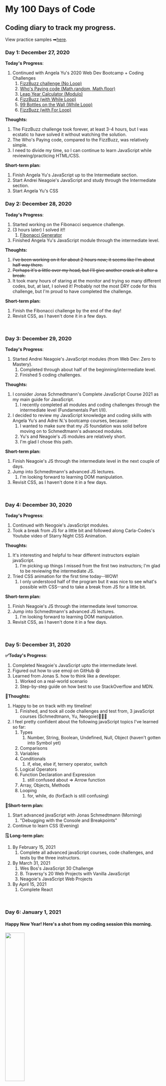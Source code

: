 # My 100 Days of Code
## Coding diary to track my progress. 
View practice samples ➡[here](https://github.com/nuovodw/My100DaysOfCode/tree/main/Code%20Practice).

### Day 1: December 27, 2020
<!-- ##### (delete me or comment me out)-->

**Today's Progress**: 
1. Continued with Angela Yu's 2020 Web Dev Bootcamp + Coding Challenges</br>
    1. [FizzBuzz challenge (No Loop)](https://github.com/nuovodw/My100DaysOfCode/blob/main/Code%20Practice/FizzBuzz_No_ForLoop.js)
    1. [Who's Paying code (Math.random, Math.floor)](https://github.com/nuovodw/My100DaysOfCode/blob/main/Code%20Practice/Who_Is_Paying.js)
    1. [Leap Year Calculator (Modulo)](https://github.com/nuovodw/My100DaysOfCode/blob/main/Code%20Practice/Leap_Year_Calculator.js)
    1. [FizzBuzz (with While Loop)](https://github.com/nuovodw/My100DaysOfCode/blob/main/Code%20Practice/FizzBuzz_While_Loop.js)
    1. [99 Bottles on the Wall (While Loop)](https://github.com/nuovodw/My100DaysOfCode/blob/main/Code%20Practice/99_Bottles.js)
    1. [FizzBuzz (with For Loop)](https://github.com/nuovodw/My100DaysOfCode/blob/main/Code%20Practice/FizzBuzz_For_Loop.js)

**Thoughts:**</br> 
1. The FizzBuzz challenge took forever, at least 3-4 hours, but I was ecstatic to have solved it without watching the solution.</br> 
1. The Who's Paying code, compared to the FizzBuzz, was relatively simple.
1. I need to divide my time, so I can continue to learn JavaScript while reviewing/practicing HTML/CSS.

**Short-term plan:**</br> 
1. Finish Angela Yu's JavaScript up to the Intermediate section.
1. Start Andrei Neagoie's JavaScript and study through the Intermediate section.
1. Start Angela Yu's CSS

### Day 2: December 28, 2020
**Today's Progress**: 
1. Started working on the Fibonacci sequence challenge.
1. (3 hours later) I solved it!!
    1. [Fibonacci Generator](https://github.com/nuovodw/My100DaysOfCode/blob/main/Code%20Practice/fibonacci_generator.js)
1. Finished Angela Yu's JavaScript module through the intermediate level.

**Thoughts:**</br> 
1. ~~I've been working on it for about 2 hours now; it seems like I'm about half way there.~~
1. ~~Perhaps it's a little over my head, but I'll give another crack at it after a break.~~
1. It took many hours of staring at the monitor and trying so many different codes, but, at last, I solved it! Probably not the most DRY code for this challenge, but I'm proud to have completed the challenge.

**Short-term plan:**</br> 
1. Finish the Fibonacci challenge by the end of the day!
1. Revisit CSS, as I haven't done it in a few days.
</br>

### Day 3: December 29, 2020

**Today's Progress**: 
1. Started Andrei Neagoie's JavaScript modules (from Web Dev: Zero to Mastery).
    1. Completed through about half of the beginning/intermediate level.
    1. Finished 5 coding challenges.

**Thoughts:**</br> 
1. I consider Jonas Schmedtmann's Complete JavaScript Course 2021 as my main guide for JavaScript.
    1. I recently completed all modules and coding challenges through the intermediate level (Fundamentals Part I/II).
1. I decided to review my JavaScript knowledge and coding skills with Angela Yu's and Adrei N.'s bootcamp courses, because:
    1. I wanted to make sure that my JS foundation was solid before moving on to Schmedtmann's advanced modules.
    2. Yu's and Neagoie's JS modules are relatively short.
    3. I'm glad I chose this path.

**Short-term plan:**</br> 
1. Finish Neagoie's JS through the intermediate level in the next couple of days.
1. Jump into Schmedtmann's advanced JS lectures.
    1. I'm looking forward to learning DOM manipulation.
1. Revisit CSS, as I haven't done it in a few days.
</br>

### Day 4: December 30, 2020

**Today's Progress**: 
1. Continued with Neogoie's JavaScript modules.
2. Took a break from JS for a little bit and followed along Carla-Codes's Youtube video of Starry Night CSS Animation.

**Thoughts:**</br> 
1. It's interesting and helpful to hear different instructors explain javaScript. 
    1. I'm picking up things I missed from the first two instructors; I'm glad to be reviewing the intermediate JS.
2. Tried CSS animation for the first time today--WOW!
    1. I only understood half of the program but it was nice to see what's possible with CSS--and to take a break from JS for a little bit.

**Short-term plan:**</br> 
1. Finish Neagoie's JS through the intermediate level tomorrow.
1. Jump into Schmedtmann's advanced JS lectures.
    1. I'm looking forward to learning DOM manipulation.
1. Revisit CSS, as I haven't done it in a few days.
</br>

### Day 5: December 31, 2020 

**:white_check_mark:Today's Progress**: 
1. Completed Neagoie's JavaScript upto the intermediate level. 
1. Figured out how to use emoji on GitHub :laughing:
1. Learned from Jonas S. how to think like a developer.
    1. Worked on a real-world scenario
    1. Step-by-step guide on how best to use StackOverflow and MDN.

**:thought_balloon:Thoughts:**</br> 
1. Happy to be on track with my timeline!
    1. Finished, and took all code challenges and test from, 3 javaScript courses (Schmedtmann, Yu, Neogoie):facepunch::facepunch::facepunch:
1. I feel pretty confident about the following javaScript topics I've learned so far:
    1. Types
        1. Number, String, Boolean, Undefined, Null, Object (haven't gotten into Symbol yet)
    1. Comparisons
    1. Variables
    1. Conditionals
        1. if, else, else if, ternery operator, switch
    1. Logical Operators
    1. Function Declaration and Expression 
        1. still confused about => Arrow function
    1. Array, Objects, Methods
    1. Looping
        1. for, while, do (forEach is still confusing)

**:calendar:Short-term plan:**</br> 
1. Start advanced javaScript with Jonas Schmedtmann (Morning)
    1. "Debugging with the Console and Breakpoints"
1. Continue to learn CSS (Evening)

**:spiral_calendar:	Long-term plan:**</br> 
1. By February 15, 2021
    1. Complete all advanced javaScript courses, code challenges, and tests by the three instructors.
1. By March 31, 2021 
    1. Wes Bos's JavaScript 30 Challenge
    1. B. Traversy's 20 Web Projects with Vanilla JavaScript
    1. Neagoie's JavaScript Web Projects
1. By April 15, 2021
    1. Complete React
</br>

### Day 6: January 1, 2021


#### Happy New Year! Here's a shot from my coding session this morning.
<img src="https://pbs.twimg.com/media/EqplVrFWMAAgWQ9?format=jpg&name=large" width=35%><br/>
(click me)

**:white_check_mark:Today's Progress**: 
1. Practiced debugging sample real-life problems with the console and using breakingpoints.
2. Learned the power of console.table().

**:thought_balloon:Thoughts:**</br> 
1. I look forward to reviewing CSS this weekend and start learning Bootstrap next week.

**:calendar:Short-term plan:**</br> 
1. Morning: Finish advanced javaScript with Jonas Schmedtmann 
    1. "Debugging with the Console and Breakpoints"
1. Evening: Review CSS with Angela Yu

<!-- **:spiral_calendar:	Long-term plan:**</br> 
1. By February 15, 2021
    1. Complete all advanced javaScript courses, code challenges, and tests by the three instructors.
1. By March 31, 2021 
    1. Wes Bos's JavaScript 30 Challenge
    1. B. Traversy's 20 Web Projects with Vanilla JavaScript
    1. Neagoie's JavaScript Web Projects
1. By April 15, 2021
    1. Complete React-->
</br>

### Day 7: January 2, 2021

**:white_check_mark:Today's Progress**
1. Finished J. Schmedtmann's Developer Skills module and its coding challenge.
1. Took 8 beginner-level JavaScript challenges on [Edabit](https://edabit.com/).
    1. So far I've earned 40XP.

**:thought_balloon:Thoughts:**</br> 
1. I keep hearing about (good things) Tailwinds CSS. Is this another frame work I need to learn?
1. Edabit.com is a great way to test my javaScript knowledge--it's something different :+1:

**:calendar:Short-term plan:**</br> 
1. Upcoming week: 
    1. Morning :arrow_right: JavaScript: Start DOM and Events Fundamentals with J. Schmedtmann
    1. CSS :arrow_right: Advanced CSS and Sass with J. Schmedtmann

<!-- **:spiral_calendar:	Long-term plan:**</br> 
1. By February 15, 2021
    1. Complete all advanced javaScript courses, code challenges, and tests by the three instructors.
1. By March 31, 2021 
    1. Wes Bos's JavaScript 30 Challenge
    1. B. Traversy's 20 Web Projects with Vanilla JavaScript
    1. Neagoie's JavaScript Web Projects
1. By April 15, 2021
    1. Complete React-->
</br>

### Day 8: January 3, 2021

**:white_check_mark:Today's Progress**
1. Started lecture on DOM, DOM manipulation, and Events Fundamentals with J. Schmedtmann.
    1. Topics covered- .querySelector(), .textContent, .value, Event Listener & Event Handler
    1. Started the project #1, Guess My Number?, that incorporates basic DOM manipulations.
1. Reviewed Intro to CSS (7 modules) with Angela Yu.
1. Took 7 beginner-level challenges on Edabit.

**:thought_balloon:Thoughts:**</br> 
1. I'm still not a 100% confident about the topics I learned today--I may need to revisit tomorrow morning.
1. Edabit.com turned out to be a membership-based site. I most likely won't be continuing with its challenges.

**:calendar:Short-term plan:**</br> 
1. Upcoming week: 
    1. Morning :arrow_right: JavaScript: Continue DOM and Events Fundamentals and project #1 with J. Schmedtmann
    1. Evening :arrow_down: 
        1. Intermediate CSS with Angela Yu
        1. Advanced CSS and Sass with J. Schmedtmann
</br>

### Day 9: January 4, 2021

**:white_check_mark:Today's Progress**
1. Continued working on the Guess the Number game.
    1. Implemented the game logic
        1. define the secret number
        1. compare secret number to the user input
        1. a functioning score board
1. Started Intermediate CSS with Angela Yu.
    1. Started working on my personal website
    1. Reviewed: Favicons and Box Model
    
**:thought_balloon:Thoughts:**</br> 
1. I feel more confident about the topics I've learned so far--a lot more than I did yesterday.
1. The JS code is totally not DRY--lots of duplicated codes as of now. I will need to clean it up.
1. I think the Intermediate CSS will take at least a week to complete.


**:calendar:Short-term plan:**</br> 
1. Upcoming week: 
    1. Morning :arrow_right: JavaScript: Continue DOM and Events Fundamentals and project #1 with J. Schmedtmann
    1. Evening :arrow_down: 
        1. Intermediate CSS with Angela Yu
        1. (Advanced CSS and Sass with J. Schmedtmann)
</br>

### Day 10: January 5, 2021

**:white_check_mark:Today's Progress**
1. Continued working on the Guess the Number game.
    1. Manipulated CSS Styles
        1. When a winning number is chosen:
            1. Background color and box width change.
    1. :heavy_check_mark:Code challenge #1: Reset the game with the "again" button
1. Intermediate CSS with Angela Yu ▶ Project "My Website"
    1. CSS Display and Property
    1. CSS Static and Relative Positioning
    1. Absolute Positioning
    1. Centering Elements

    
**:thought_balloon:Thoughts:**</br> 
1. I was happy to have completed the code challege with no major difficulties.


**:calendar:Short-term plan:**</br> 
1. Upcoming week: 
    1. Morning :arrow_right: JavaScript: Continue DOM and Events Fundamentals and project #1 with J. Schmedtmann
    1. Evening :arrow_down: 
        1. Intermediate CSS with Angela Yu
        1. (Advanced CSS and Sass with J. Schmedtmann)
</br>

### Day 11: January 6, 2021

**:white_check_mark:Today's Progress**
1. Finished my 1st Guided-DOM manipulation-project, Guess the Number game.
1. More intermediate CSS with Angela Yu ▶ Project "My Website"
    1. Font styling & sizing.
    
**:thought_balloon:Thoughts:**</br> 
1. I may be able to create my own guessing-number game from scratch?!🤔
1. This journal is getting lengthy, so I'll be recording my short-term/long-term goals once a week from now on.
1. I started to track my time using the Toggl tracker:stopwatch:
</br>

### Day 12: January 7, 2021

**:white_check_mark:Today's Progress**
1. Started my **FIRST** project from scratch this morning! I'm doing my own version of Guess the Number game.
    1. html and javaScript are pretty much done. Just need to style it now.
1. Continued intermediate CSS with Angela Yu ▶ Project "My Website"
    
**:thought_balloon:Thoughts:**</br> 
1. I'm liking the time tracker so far.
</br>

### Day 13: January 8, 2021

**:white_check_mark:Today's Progress**
1. Created Modal Window progam with Jonas S. 
1. Continued intermediate CSS with Angela Yu ▶ Project "My Website"
    1. Float and clear
    
**:thought_balloon:Thoughts:**</br> 
1. Next, I'll attempt to recreate the Modal Window project from scratch.
</br>

### Day 14: January 9, 2021

**:white_check_mark:Today's Progress**
1. Created my own javaScript (and a little bit of CSS) for the Modal Window project.
    1. added "exit window by pressing 'escape' key function.
1. Finished "My Website" project with Angela Yu.
    
**:thought_balloon:Thoughts:**</br> 
1. It felt good to be able to remember most of what I learned yesterday.
    1. I'll need to review tomorrow morning to reinforce today's lesson.
1. Look forward to learning Bootstrap starting tomorrow.
</br>

### Day 15: January 10, 2021

**:white_check_mark:Today's Progress**
1. Started a new project, Pig Game, with Jonas S. and got throught the first two modules.
    
**:thought_balloon:Thoughts:**</br> 
1. There's lots of information in Jonas's lectures today--I am going to attempt to recreate what I've learned from scratch before moving on to the next lesson. (fingers crossed)
</br>

### Day 16: January 11, 2021

**:white_check_mark:Today's Progress**
1. JavaScript with Jonas S: Pig Game
    1. Reviewed and recreated codes from the two modules from yesterday.
    1. Studied a new module and coded "switch players".
1. CSS with Angela Y
    1. Started the Bootstrap lecture and learned how to install, as well as wireframing.
    
**:thought_balloon:Thoughts:**</br> 
1. I think I'll need to take some time to really learn Git and Github soon.

**:calendar:Short-term plan:**</br> 
1. Upcoming week: 
    1. Morning :arrow_right: JavaScript: Continue DOM and Events Fundamentals and project #3 (Pig Game) with J. Schmedtmann
    1. Evening :arrow_down: 
        1. Bootstrap with Angela Yu
 
 **:spiral_calendar:	Long-term plan:**</br> 
1. By February 15, 2021
    1. Complete all advanced javaScript courses, code challenges, and tests by the three instructors.
1. By March 31, 2021 
    1. Wes Bos's JavaScript 30 Challenge
    1. B. Traversy's 20 Web Projects with Vanilla JavaScript
    1. Neagoie's JavaScript Web Projects
1. By April 15, 2021
    1. Complete React
</br>

### Day 17: January 12, 2021

**:white_check_mark:Today's Progress**
1. JavaScript with Jonas S: Pig Game
    1. Finished 3rd module and recoded on my own. 
    2. Created code to switch players, change background using toggle(), and reset the current score to 0.
1. CSS with Angela Y
    1. Bootstrap Nav Bar
    
**:thought_balloon:Thoughts:**</br> 
1. Pig Game: Tomorrow, before I move on to the next module, I'll need to revisit what I've learned so far and see if can code it from scratch.
    1. Lots of new, challenging, concepts!
</br>

### Day 18: January 13, 2021

**:white_check_mark:Today's Progress**
1. JavaScript with Jonas S: Pig Game
    1. Finished 4th module and began recoding it on my own.
    2. Hold the score, display the total current score, and switch over to next player; unless one hits 100, in which case it's the winner
1. No coding in the evening 😞
    
**:thought_balloon:Thoughts:**</br> 
1. Pig Game: I'm stuck on recoding what I've learned today; I'll try again tomorrow morning.
</br>

### Day 19: January 14, 2021

**:white_check_mark:Today's Progress**
1. JavaScript with Jonas S: Pig Game
    1. Succesfully recreated the 4th module from scrach on my own.
    1. Currently in the middle of taking the code challenge to reset the entire game by pressing the reset button.
1. CSS with Angela Y
    1. Bootstrap 4 Grid layout System Intro
    
**:thought_balloon:Thoughts:**</br> 
1. Pig Game: I'm getting so close to the end of builing this game!
</br>

### Day 20: January 15, 2021

**:white_check_mark:Today's Progress**
1. JavaScript with Jonas S: Pig Game
    1. Completed the "reset the game" challenge.
    1. Finished the DOM-Manipulations section of the course.
1. CSS with Angela Y: Bootstrap 4
    1. Grid Layout System continued
    
**:thought_balloon:Thoughts:**</br> 
1. By finishing the DOM-manipulation seciton, I've completed the entire fundamentals of JavaScript section of the course.
    1. Super excited the study JavaScript "under the hood".
</br>

### Day 21: January 16, 2021

**:white_check_mark:Today's Progress**
1. JavaScript with Jonas S:
1. CSS with Angela Y: Bootstrap 4
    1. Finished Intro to Bootstrap and designed a landing page using vanilla CSS and Bootstrap 4.
    
**:thought_balloon:Thoughts:**</br> 
1. I'm starting to feel more confident about finally being able to combine a decent looking HTML/CSS with JavaScript. 
</br>

### Day 22: January 17, 2021

**:white_check_mark:Today's Progress**
1. DOM Object Model with Angela Yu:
    1. Reviewd the basics of the DOM
    
**:thought_balloon:Thoughts:**</br> 
1. I will be reinforcing my DOM Manipulation skills in the next couple of weeks with Angela Yu's and Andrei N's courses.
1. I will continue to be honing my CSS/Bootstrap skills, in the meantime, with Angela Yu's course.
</br>

### Day 23: January 18, 2021

**:white_check_mark:Today's Progress**
1. DOM Object Model with Angela Yu:
    1. Finished the DOM section and learned some new concepts that weren't covered in Jonas S's course
        1. innerHTML, getElementsByTagName, querySelectorAll, getAttribute, setAttribute
    
**:thought_balloon:Thoughts:**</br> 
1. Next I will be building The Dicee Game as a project.

**:calendar:Short-term plan:**</br> 
1. Upcoming week: 
    1. Morning :arrow_right: JavaScript and DOM with Angela Yu and Andrei Neagoie 
    1. Evening :arrow_down: 
        1. More Bootstrap with Angela Yu
 
 **:spiral_calendar:	Long-term plan:**</br> 
1. By February 15, 2021
    1. Complete all advanced javaScript courses, code challenges, and tests by the three instructors.
1. By March 31, 2021 
    1. Wes Bos's JavaScript 30 Challenge
    1. B. Traversy's 20 Web Projects with Vanilla JavaScript
    1. Neagoie's JavaScript Web Projects
1. By April 15, 2021
    1. Complete React
</br>

### Day 24: January 19, 2021

**:white_check_mark:Today's Progress**
1. DOM Object Model with Angela Yu:
    1. Completed the Dicee Game project.
1. CSS with Angela Yu: Bootstrap 4
    1. Started Intermediate Bootstrap and completed both modules on Carousel.
    
**:thought_balloon:Thoughts:**</br> 
1. 
</br>

### Day 25: January 20, 2021

**:white_check_mark:Today's Progress**
1. Advanced JavaScript and DOM Manipulation with Angela Yu: Project DRUM KIT
    1. Add EventListener | Higher order functions and passing functions as arguments | Play sounds on web site
1. CSS with Angela Yu: Bootstrap 4
    1. Bootstrap Cards
1. Started FreeCodeCamp Basic JavaScript
    
**:thought_balloon:Thoughts:**</br> 

</br>

### Day 26: January 21, 2021

**:white_check_mark:Today's Progress**
1. Advanced JavaScript and DOM Manipulation with Angela Yu: Project DRUM KIT
    1. Finished this project.

**:thought_balloon:Thoughts:**
1. I'll be starting Andrei N's DOM Manipulation starting tomorrow.
</br>

### Day 27: January 22, 2021

**:white_check_mark:Today's Progress**
1. DOM Manipulation with Andrei Neagoie
    1. Started To-do list

**:thought_balloon:Thoughts:**

</br>

### Day 28: January 23, 2021

**:white_check_mark:Today's Progress**
1. DOM Manipulation with Andrei Neagoie
    1. Finished the To-do List

**:thought_balloon:Thoughts:**</br> 
1. I will be recreating the To-do List from scratch with CSS added.
</br>

### Day 29: January 24, 2021

**:white_check_mark:Today's Progress**
1. CSS with Angela Yu: Bootstrap 4
    1. Z-index and Stacking Order
    
**:thought_balloon:Thoughts:**</br> 
</br>

### Day 30: January 25, 2021

**:white_check_mark:Today's Progress**
1. JavaScript with Jonas S: How JavaScript works behind the scenes
    1. JS Engine and Runtime
    2. Execution Context and the Call Stack
1. CSS with Angela Yu: Bootstrap 4
    1. Media Queries and Bootstrap challenge #2
    
**:thought_balloon:Thoughts:**</br> 
1. I need to start thinking about starting projects for my portfolio.
</br>

### Day 31: January 26, 2021

**:white_check_mark:Today's Progress**
1. CSS with Angela Yu: Bootstrap 4
    1. Continue Bootstrap challenge #2
    
**:thought_balloon:Thoughts:**
1. Didn't have enough time to study JavaScript today. Hopefully will do extra tomorrow.
</br>

### Day 32: January 27, 2021

**:white_check_mark:Today's Progress**
1. JavaScript with Jonas S: How JavaScript works behind the scenes
    1. Scope and the Scope Chain (Theory lecture)
1. CSS with Angela Yu: Bootstrap 4
    1. Completed all of the Bootstrap section and the challenge/website.
    
**:thought_balloon:Thoughts:**
1. Took 90 minutes to digest a 22 minute theory lecture, but I'm glad I took the time 🤯
2. I'll be taking Andrei Neagoi's Bootstrap lecture starting tomorrow.
</br>

### Day 33: January 28, 2021

**:white_check_mark:Today's Progress**
1. JavaScript with Jonas S: How JavaScript works behind the scenes
    1. Scoping in Practice (coding practice)
    1. Hoisting and Temporal Deadzone (theory lecture)

**:thought_balloon:Thoughts:**
</br>

### Day 34: January 29, 2021

**:white_check_mark:Today's Progress**
1. JavaScript with Jonas S: How JavaScript works behind the scenes
    1. The *this* keyword (theory lecture & code practice)
    1. Regular Function vs Arrow Function (theory lecture)
1. 20 Web Projects with Vanilla JavaScript - Brad Traversy
    1. Form Validator

**:thought_balloon:Thoughts:**
1. I'm experimenting with Traversy's 20 Web Projects. Fun so far.
</br>

### Day 35: January 30, 2021

**:white_check_mark:Today's Progress**
1. JavaScript with Jonas S: How JavaScript works behind the scenes
    1. Primitives vs. Objects (Primitive vs. Reference Types)(theory lecture & code practice)
1. DOM Manipulation with Andrei Neagoie
    1. Created a background generator

**:thought_balloon:Thoughts:**
1. Finally finished the "Behind the Scenes" theory section! 🙌
    1. There was lots of information to digest--many quetions have been answered.
</br>

### Day 36: January 31, 2021

**:white_check_mark:Today's Progress**
1. DOM Manipulation with Andrei Neagoie
    1. Added a function/button to create random gradient color
1. Started Advanced JavaScript, as well as a Bootstrap project (Startup Landing Page), with Andrei Neagoie.

**:thought_balloon:Thoughts:**
1. I've been thinking about how to move forward with the courses and what do to next.
    1. I think it's best to finish all modules in Andrei Neagoie's bootcamp up to the GitHub section. They include pretty much everything up until the switch-over to back-end.
        1. Bootstrap, CSS Grid & Layout, Advanced JavaScript, Command Line, and Git & GitHub 
    1. Jonas S's JavaScript will still be part of the curriculum--however, I plan to visit the topics as needed.
    1. At this point, I have completed all of Angela Yu's regular modules for front-end, except for the Unix Command Line.
        1. I may visit the Web Design section at some point.
        1. I'm still wondering how much jQuery I will need to study. 
            1. I may end up learning them just to learn the basic concept.
1. I NEED to start building my own project!😲
</br>

### Day 37: February 1, 2021

**:white_check_mark:Today's Progress**
1. Andrei's style of teaching JavaScript does not click with my style of learning. 
    1. I think I will stick with Jonas for JavaScript.
1. Startup Landing Page (Bootstrap)

**:thought_balloon:Thoughts:**
</br>

### Day 38: February 2, 2021

**:white_check_mark:Today's Progress**
1. JavaScript with Jonas S: Data Structures, Modern Operators and Strings
    1. Destructuring Arrays and Objects

**:thought_balloon:Thoughts:**
</br>

### Day 39: February 3, 2021

**:white_check_mark:Today's Progress**
1. JavaScript with Jonas S: Data Structures, Modern Operators and Strings
    1. Completed Destructuring Objects (LONG!)
1. Bootstrap with Andrei N
    1. Startup Landing Page continued

**:thought_balloon:Thoughts:**
</br>

### Day 40: February 4, 2021

**:white_check_mark:Today's Progress**
1. Bootstrap with Andrei N
    1. Startup Landing Page continued

**:thought_balloon:Thoughts:**
1. Lots of music work this week, which means less time to practice coding 😟
</br>

### Day 41: February 5, 2021

**:white_check_mark:Today's Progress**
1. FreeCodeCamp JavaScript modules

**:thought_balloon:Thoughts:**
1. Quick coding practice during an out-of-town work trip
</br>

### Day 42: February 6, 2021

**:white_check_mark:Today's Progress**
1. Boostrap with Andre N
    1. Startup Landing Page -- MailChimp

**:thought_balloon:Thoughts:**
</br>

### Day 43: February 7, 2021

**:white_check_mark:Today's Progress**
1. Boostrap with Andre N
    1. Startup Landing Page -- MailChimp (continued)

**:thought_balloon:Thoughts:**
1. Back from work trip. Look forward to getting back into regualr coding routine this week.
</br>

### Day 44: February 8, 2021

**:white_check_mark:Today's Progress**
1. Boostrap with Andre N
    1. Startup Landing Page -- MailChimp (continued)
</br>

### Day 45: February 9, 2021

**:white_check_mark:Today's Progress**
1. Boostrap with Andre N
    1. Activate the website using Github.io
    1. Animate.sytle
    1. Bootstrap templates
1. CSS Grid and Flexbox with Andre N
    1. Lesson 1
</br>

### Day 46: February 10, 2021

**:white_check_mark:Today's Progress**
1. CSS Grid and Flexbox with Andre N
    1. Lesson 2
1. Advanced CSS with Jonas S.
    1. Building Natours website using advanced CSS 
        1. Clip-path
        1. Centering a box using transform:translate()
        1. CSS Animation using @keyframes
</br>

### Day 47: February 11, 2021

**:white_check_mark:Today's Progress**
1. Advanced CSS with Jonas S.
    1. Building Natours website using advanced CSS 
        1. Animated Buttons
</br>

### Day 48: February 12, 2021

**:white_check_mark:Today's Progress**
1. Advanced CSS with Jonas S.
    1. Building Natours website using advanced CSS 
        1. Animated Buttons continued
</br>

### Day 49: February 13, 2021

**:white_check_mark:Today's Progress**
1. Advanced CSS with Jonas S.
    1. Building Natours website using advanced CSS 
        1. Animated Buttons continued
1. General JavaScript review
</br>

### Day 50: February 14, 2021

**:white_check_mark:Today's Progress**
1. Free Code Camp JavaScript 

**:thought_balloon:Thoughts:**
1. It's been busy at work, and it resulted in less time dedicated to coding. Trying to get as much coding in as I can before and/or after work!
</br>

### Day 51: February 15, 2021

**:white_check_mark:Today's Progress**
1. Net Ninja Modern JavaScript
    1. Review JavaScript basics and control flow basics
</br>

### Day 52: February 16, 2021

**:white_check_mark:Today's Progress**
1. Net Ninja Modern JavaScript
    1. Review JavaScript Functions, Methods, and Object Literals.
</br>

### Day 53: February 17, 2021

**:white_check_mark:Today's Progress**
1. Net Ninja Modern JavaScript
    1. Review JavaScrript DOM manipulations.
</br>

### Day 54: February 18, 2021

**:white_check_mark:Today's Progress**
1. Net Ninja Modern JavaScript
    1. [continued] Review JavaScrript DOM manipulations.
</br>

### Day 55: February 19, 2021

**:white_check_mark:Today's Progress**
1. Net Ninja Modern JavaScript
    1. [continued] Review JavaScrript DOM manipulations.
</br>

### Day 56: February 20, 2021

**:white_check_mark:Today's Progress**
1. Net Ninja Modern JavaScript
    1. [continued] Review JavaScrript DOM manipulations.
</br>

### Day 57: February 21, 2021

**:white_check_mark:Today's Progress**
1. Net Ninja Modern JavaScript
    1. [continued] Review JavaScrript DOM manipulations.
</br>

### Day 58: February 22, 2021

**:white_check_mark:Today's Progress**
1. Net Ninja Modern JavaScript
    1. [continued] Review JavaScrript DOM manipulations.
</br>

### Day 59: February 23, 2021

**:white_check_mark:Today's Progress**
1. Net Ninja Modern JavaScript
    1. [continued] Review JavaScrript DOM manipulations.
    2. Form and Form Events Intro
</br>

### Day 60: February 24, 2021

**:white_check_mark:Today's Progress**
1. Net Ninja Modern JavaScript
    1. Form and Form Events 
</br>

### Day 61: February 25, 2021

**:white_check_mark:Today's Progress**
1. Net Ninja Modern JavaScript
    1. Array Methods (Filter & Map)
</br>

### Day 62: February 26, 2021

**:white_check_mark:Today's Progress**
1. Net Ninja Modern JavaScript
    1. Array Methods (Find, Sort)
</br>

### Day 63: February 27, 2021

**:white_check_mark:Today's Progress**
1. Net Ninja Modern JavaScript
    1. Advanced To do list
</br>

### Day 64: March 1, 2021

**:white_check_mark:Today's Progress**
1. Net Ninja Modern JavaScript
    1. Dates and Times
</br>

### Day 65: March 2, 2021

**:white_check_mark:Today's Progress**
1. Net Ninja Modern JavaScript
    1. Created a digital clock 
</br>

### Day 66: March 3, 2021

**:white_check_mark:Today's Progress**
1. Net Ninja Modern JavaScript
    1. Dates-fn Library
</br>

### Day 67: March 5, 2021

**:white_check_mark:Today's Progress**
1. Net Ninja Modern JavaScript
    1. Asynchronous JavaScript
    2. HTTP Requests
</br>

### Day 68: March 6, 2021

**:white_check_mark:Today's Progress**
1. Net Ninja Modern JavaScript
    1. Response Status
</br>

### Day 69: March 11, 2021

**:white_check_mark:Today's Progress**
1. Net Ninja Modern JavaScript
    1. MDN Async JavaScript
    2. Callback Functions
    3. JSON Data
</br>

### Day 70: March 12, 2021

**:white_check_mark:Today's Progress**
1. Net Ninja Modern JavaScript
    1. Callback Hell
    2. Promises 
    3. Chaining promises
    4. Fetch API
    5. Async & Await
</br>

### Day 71: March 13, 2021

**:white_check_mark:Today's Progress**
1. Net Ninja Modern JavaScript
    1. Weather App
        1. AccuWeather API
        2. Get City API call
</br>

### Day 72: March 14, 2021

**:white_check_mark:Today's Progress**
1. Net Ninja Modern JavaScript
    1. Weather App
        1. Get Weather API call
        2. Updating the location
        3. Object Shorthand notation
</br>

### Day 73: March 15, 2021

**:white_check_mark:Today's Progress**
1. Net Ninja Modern JavaScript
    1. Weather App
        1. Updating the UI
1. Free Code Camp
    1. CSS: Responsive Web Design Principles
    2. CSS: Flexbox
</br>

### Day 74: March 16, 2021

**:white_check_mark:Today's Progress**
1. Free Code Camp
    1. CSS: Flexbox
    2. CSS: Grid
2. Bought my first domain!
3. Finally started a project from scratch
    1. Web site for my friend's band
</br>

### Day 75: March 17, 2021

**:white_check_mark:Today's Progress**
1. Net Ninja Modern JavaScript
    1. Weather App
        1. Weather icons and images
        2. Destructuring
3. Portfolio project: Band Website
</br>

### Day 76: March 18, 2021

**:white_check_mark:Today's Progress**
1. Portfolio project: Band Website  

<!-- **:calendar:Short-term plan:**</br> 
1. Upcoming week: 
    1. Morning :arrow_right: JavaScript: Continue DOM and Events Fundamentals and project #1 with J. Schmedtmann
    1. Evening :arrow_down: 
        1. Intermediate CSS with Angela Yu
        1. (Advanced CSS and Sass with J. Schmedtmann)
**:spiral_calendar:	Long-term plan:**</br> 
1. By February 15, 2021
    1. Complete all advanced javaScript courses, code challenges, and tests by the three instructors.
1. By March 31, 2021 
    1. Wes Bos's JavaScript 30 Challenge
    1. B. Traversy's 20 Web Projects with Vanilla JavaScript
    1. Neagoie's JavaScript Web Projects
1. By April 15, 2021
    1. Complete React -->
    
<!-- FOR REFERENCE ON HOW TO USE GITHUB MARKDOWN
//**Link to work:** [Calculator App](http://www.example.com) 

http://github.com - automatic!
[GitHub](http://github.com)


*This text will be italic*
_This will also be italic_

**This text will be bold**
__This will also be bold__

_You **can** combine them_

Strikethrough
Any word wrapped with two tildes (like ~~this~~) will appear crossed out.

**Link(s) to work**
1. [Find the Longest Word in a String](https://www.freecodecamp.com/challenges/find-the-longest-word-in-a-string)
2. [Title Case a Sentence](https://www.freecodecamp.com/challenges/title-case-a-sentence)  -->
